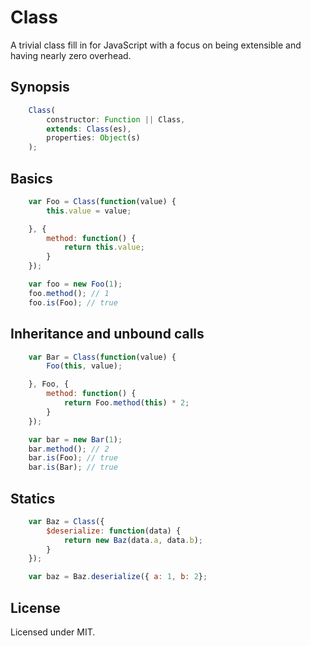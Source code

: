 Class
=====

A trivial class fill in for JavaScript with a focus on being extensible and 
having nearly zero overhead.

## Synopsis

```javascript
    Class(
        constructor: Function || Class,
        extends: Class(es),
        properties: Object(s)
    );

```

## Basics

```javascript
    var Foo = Class(function(value) {
        this.value = value;

    }, {
        method: function() {
            return this.value;
        }
    });

    var foo = new Foo(1);
    foo.method(); // 1
    foo.is(Foo); // true
```

## Inheritance and unbound calls

```javascript
    var Bar = Class(function(value) {
        Foo(this, value);

    }, Foo, {
        method: function() {
            return Foo.method(this) * 2;
        }
    });

    var bar = new Bar(1);
    bar.method(); // 2
    bar.is(Foo); // true
    bar.is(Bar); // true
```

## Statics

```javascript
    var Baz = Class({
        $deserialize: function(data) {
            return new Baz(data.a, data.b);
        }
    });

    var baz = Baz.deserialize({ a: 1, b: 2};
```

## License

Licensed under MIT.

